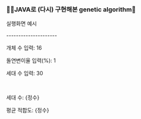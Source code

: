 <h3>👨‍💻JAVA로 (다시) 구현해본 genetic algorithm🧬</h3>
<p>실행화면 예시</p>
<p>---------------------</p>
<p>개체 수 입력: 16</p>
<p>돌연변이율 입력(%): 1&nbsp;</p>
<p>세대 수 입력: 30</p>
<p>&nbsp;</p>
<p>세대 수: {정수}</p>
<p>평균 적합도: {정수}</p>
<p>&nbsp;</p>
<p>&nbsp;</p>